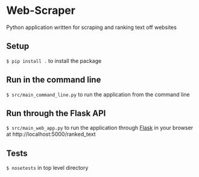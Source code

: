 # Web-Scraper
Python application written for scraping and ranking text off websites


## Setup
`$ pip install .` to install the package


## Run in the command line
`$ src/main_command_line.py` to run the application from the command line


## Run through the Flask API
`$ src/main_web_app.py` to run the application through [Flask](https://github.com/pallets/flask) in your browser at http://localhost:5000/ranked_text


## Tests
`$ nosetests` in top level directory
